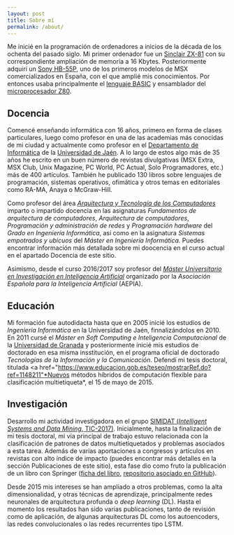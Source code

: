 ```yaml
---
layout: post
title: Sobre mí
permalink: /about/
---
```


Me inicié en la programación de ordenadores a inicios de la década de los ochenta del pasado siglo. Mi primer ordenador fue un <a href="https://museopc.ujaen.es/mediawiki/index.php/Sinclair_ZX-81">Sinclair ZX-81</a> con su correspondiente ampliación de memoria a 16 Kbytes. Posteriormente adquirí un <a href="https://museopc.ujaen.es/mediawiki/index.php/Sony_HB-55P">Sony HB-55P</a>, uno de los primeros modelos de MSX comercializados en España, con el que amplié mis conocimientos. Por entonces usaba principalmente el <a href="https://es.wikipedia.org/wiki/BASIC">lenguaje BASIC</a> y ensamblador del <a href="https://museopc.ujaen.es/mediawiki/index.php/Zilog_Z-80">microprocesador Z80</a>.

## Docencia 

Comencé enseñando informática con 16 años, primero en forma de clases particulares, luego como profesor en una de las academias más conocidas de mi ciudad y actualmente como profesor en el <a href="https://wwwdi.ujaen.es">Departamento de Informática</a> de la <a href="https://www.ujaen.es">Universidad de Jaén</a>. A lo largo de estos algo más de 35 años he escrito en un buen número de revistas divulgativas (MSX Extra, MSX Club, Unix Magazine, PC World, PC Actual, Solo Programadores, etc.) más de 400 artículos. También he publicado 130 libros sobre lenguajes de programación, sistemas operativos, ofimática y otros temas en editoriales como RA-MA, Anaya o McGraw-Hill.

Como profesor del área <a href="http://wwwdi.ujaen.es/es/?q=vista/personal/profesorado/Arquitectura%20y%20Tecnolog%C3%ADa%20de%20los%20Computadores">*Arquitectura y Tecnología de los Computadores*</a> imparto o impartido docencia en las asignaturas *Fundamentos de arquitectura de computadores*, *Arquitectura de computadores*, *Programación y administración de redes* y *Programación hardware* del *Grado en Ingeniería Informática*, así como en la asignatura *Sistemas empotrados y ubicuos* del *Máster en Ingeniería Informática*. Puedes encontrar información más detallada sobre mi doocencia en el curso actual en el apartado Docencia de este sitio.

Asimismo, desde el curso 2016/2017 soy profesor del <a href="http://www.aepia.org/aepia/index.php/masteria">*Máster Universitario en Investigación en Inteligencia Artificial*</a> organizado por la *Asociación Española para la Inteligencia Artificial* (AEPIA).

## Educación

Mi formación fue autodidacta hasta que en 2005 inicié los estudios de *Ingeniería Informática* en la Universidad de Jaén, finnalizándolos en 2010. En 2011 cursé el *Máster en Soft Computing e Inteligencia Computacional* de la <a href="https://www.ugr.es">Universidad de Granada</a> y posteriormente inicié mis estudios de doctorado en esa misma insstitución, en el programa oficial de doctorado *Tecnologías de la Información y la Comunicación*. Defendí mi tesis doctoral, titulada <a href="https://www.educacion.gob.es/teseo/mostrarRef.do?ref=1148211"*Nuevos métodos híbridos de computación flexible para clasificación multietiqueta*</a>,  el 15 de mayo de 2015.

## Investigación

Desarrollo mi actividad investigadora en el grupo <a href="https://simidat.ujaen.es">SIMIDAT (*Intelligent Systems and Data Mining*, TIC-2017)</a>. Inicialmente, hasta la finalización de mi tesis doctoral, mi vía principal de trabajo estuvo relacionada con la clasificación de patrones de datos multietiquetados y problemas asociados a esta tarea. Además de varias aportaciones a congresos y artículos en revistas con alto índice de impacto (puedes encontrar más detalles en la sección Publicaciones de este sitio), esta fase dio como fruto la publicación de un libro con Springer (<a href="https://www.springer.com/gp/book/9783319411101">ficha del libro</a>, <a href="https://github.com/fcharte/SM-MLC">repositorio asociado en GitHub</a>).

Desde 2015 mis intereses se han ampliado a otros problemas, como la alta dimensionalidad, y otras técnicas de aprendizaje, principalmente redes neuronales de arquitectura profunda o *deep learning* (DL). Hasta el momento los resultados han sido varias publicaciones, tanto de revisión como de aplicación, de algunas arquitecturas DL como los autoencoders, las redes convolucionales o las redes recurrentes tipo LSTM. 